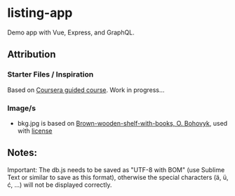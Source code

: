 # listing-app
Demo app with Vue, Express, and GraphQL.


## Attribution

### Starter Files / Inspiration
Based on [Coursera guided course](https://www.coursera.org/learn/university-index-vuejs/ungradedLti/BDxG6/write-a-university-index-web-app-with-vuejs). Work in progress...

### Image/s 
- bkg.jpg is based on [Brown-wooden-shelf-with-books, O. Bohovyk](https://www.pexels.com/photo/brown-wooden-shelf-with-books-3646172/), used with [license](https://www.pexels.com/license/)


## Notes:

Important: The db.js needs to be saved as "UTF-8 with BOM" (use Sublime Text or similar to save as this format), otherwise the special characters (ä, ü, ć, ...) will not be displayed correctly.
